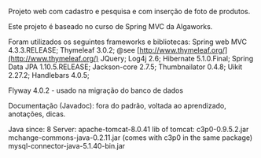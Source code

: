 Projeto web com cadastro e pesquisa e com inserção de foto de produtos.

Este projeto é baseado no curso de Spring MVC da Algaworks.

Foram utilizados os seguintes frameworks e bibliotecas:
Spring web MVC 4.3.3.RELEASE;
Thymeleaf 3.0.2; @see [http://www.thymeleaf.org/](http://www.thymeleaf.org/)
JQuery;
Log4j 2.6;
Hibernate 5.1.0.Final;
Spring Data JPA 1.10.5.RELEASE;
Jackson-core 2.7.5;
Thumbnailator 0.4.8;
Uikit 2.27.2;
Handlebars 4.0.5;

Flyway 4.0.2 - usado na migração do banco de dados

Documentação (Javadoc): fora do padrão, voltada ao aprendizado, anotações, dicas.

Java since: 8
Server: apache-tomcat-8.0.41
lib of tomcat:	c3p0-0.9.5.2.jar
		mchange-commons-java-0.2.11.jar (comes with c3p0 in the same package)
		mysql-connector-java-5.1.40-bin.jar

